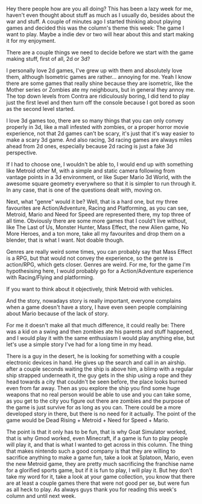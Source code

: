 Hey there people how are you all doing? This has been a lazy week for me, haven't even thought about stuff as much as I usually do, besides about the war and stuff. A couple of minutes ago I started thinking about playing games and decided this was the column's theme this week: The game I want to play. Maybe a indie dev or two will hear about this and start making it for my enjoyment.

There are a couple things we need to decide before we start with the game making stuff, first of all, 2d or 3d?

I personally love 2d games, I've grew up with them and absolutely love them, although Isometric games are rather... annoying for me. Yeah I know there are some games that really shine because they are isometric, like the Mother series or Zombies ate my neighbours, but in general they annoy me. The top down levels from Contra are ridiculously boring, I did tend to play just the first level and then turn off the console because I got bored as soon as the second level started.

I love 3d games too, there are so many things that you can only convey properly in 3d, like a mall infested with zombies, or a proper horror movie experience, not that 2d games can't be scary, it's just that it's way easier to make a scary 3d game. And also racing, 3d racing games are always miles ahead from 2d ones, especially because 2d racing is just a fake 3d perspective.

If I had to choose one, I wouldn't be able to, I would end up with something like Metroid other M, with a simple and static camera following from vantage points in a 3d environment, or like Super Mario 3d World, with the awesome square geometry everywhere so that it is simpler to run through it. In any case, that is one of the questions dealt with, moving on.

Next, what "genre" would it be? Well, that is a hard one, but my three favourites are Action/Adventure, Racing and Platforming, as you can see, Metroid, Mario and Need for Speed are represented there, my top three of all time. Obviously there are some more games that I could't live without, like The Last of Us, Monster Hunter, Mass Effect, the new Alien game, No More Heroes, and a ton more, take all my favourites and drop them on a blender, that is what I want. Not doable though.

Genres are really weird some times, you can probably say that Mass Effect is a RPG, but that would not convey the experience, so the genre is action/RPG, which gets closer. Genres are weird. For me, for the game I'm hypothesising here, I would probably go for a Action/Adventure experience with Racing/Flying and platforming.

If you want to think about it objectively, think Metroid with vehicles.

And the story, nowadays story is really important, everyone complains when a game doesn't have a story, I have even seen people complaining about Mario because of the lack of story.

For me it doesn't make all that much difference, it could really be: There was a kid on a swing and then zombies ate his parents and stuff happened, and I would play it with the same enthusiasm I would play anything else, but let's use a simple story I've had for a long time in my head.

There is a guy in the desert, he is looking for something with a couple electronic devices in hand. He gives up the search and call in an airship. after a couple seconds waiting the ship is above him, a blimp with a regular ship strapped underneath it, the guy gets in the ship using a rope and they head towards a city that couldn't be seen before, the place looks burned even from far away. Then as you explore the ship you find some huge weapons that no real person would be able to use and you can take some, as you get to the city you figure out there are zombies and the purpose of the game is just survive for as long as you can. There could be a more developed story in there, but there is no need for it actually. The point of the game would be Dead Rising + Metroid + Need for Speed + Mario.

The point is that it only has to be fun, that is why Goat Simulator worked, that is why Gmod worked, even Minecraft, if a game is fun to play people will play it, and that is what I wanted to get across in this column. The thing that makes nintendo such a good company is that they are willing to sacrifice anything to make a game fun, take a look at Splatoon, Mario, even the new Metroid game, they are pretty much sacrificing the franchise name for a glorified sports game, but if it is fun to play, I will play it. But hey don't take my word for it, take a look at your game collection, you know that there are at least a couple games there that were not good per se, but were fun as all heck to play. As always guys thank you for reading this week's column and until next week.
